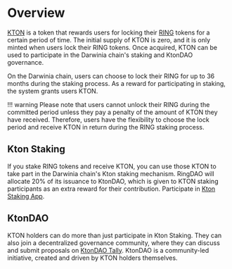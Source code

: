 # Overview

[KTON](https://coinmarketcap.com/currencies/darwinia-commitment-token/) is a token that rewards users for locking their [RING](https://coinmarketcap.com/currencies/darwinia-network/) tokens for a certain period of time. The initial supply of KTON is zero, and it is only minted when users lock their RING tokens. Once acquired, KTON can be used to participate in the Darwinia chain's staking and KtonDAO governance.

On the Darwinia chain, users can choose to lock their RING for up to 36 months during the staking process. As a reward for participating in staking, the system grants users KTON.

!!! warning
    Please note that users cannot unlock their RING during the committed period unless they pay a penalty of the amount of KTON they have received. Therefore, users have the flexibility to choose the lock period and receive KTON in return during the RING staking process.

## Kton Staking

If you stake RING tokens and receive KTON, you can use those KTON to take part in the Darwinia chain's Kton staking mechanism. RingDAO will allocate 20% of its issuance to KtonDAO, which is given to KTON staking participants as an extra reward for their contribution. Participate in [Kton Staking App](https://staking.ktondao.xyz/).

## KtonDAO

KTON holders can do more than just participate in Kton Staking. They can also join a decentralized governance community, where they can discuss and submit proposals on [KtonDAO Tally](https://ktondao.xyz). KtonDAO is a community-led initiative, created and driven by KTON holders themselves.